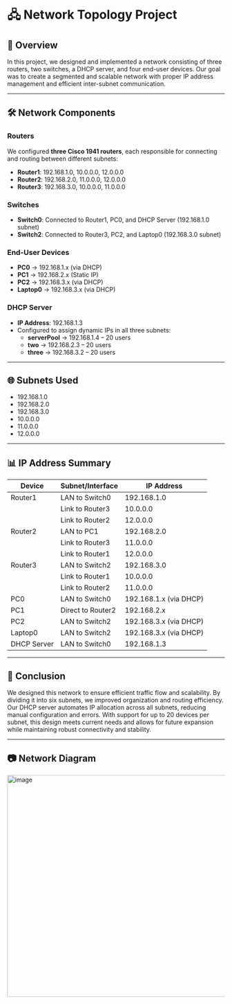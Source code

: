 # 🖧 Network Topology Project

## 📌 Overview
In this project, we designed and implemented a network consisting of three routers, two switches, a DHCP server, and four end-user devices. Our goal was to create a segmented and scalable network with proper IP address management and efficient inter-subnet communication.

---

## 🛠 Network Components
### Routers
We configured **three Cisco 1941 routers**, each responsible for connecting and routing between different subnets:
- **Router1**: 192.168.1.0, 10.0.0.0, 12.0.0.0
- **Router2**: 192.168.2.0, 11.0.0.0, 12.0.0.0
- **Router3**: 192.168.3.0, 10.0.0.0, 11.0.0.0

### Switches
- **Switch0**: Connected to Router1, PC0, and DHCP Server (192.168.1.0 subnet)
- **Switch2**: Connected to Router3, PC2, and Laptop0 (192.168.3.0 subnet)

### End-User Devices
- **PC0** → 192.168.1.x (via DHCP)
- **PC1** → 192.168.2.x (Static IP)
- **PC2** → 192.168.3.x (via DHCP)
- **Laptop0** → 192.168.3.x (via DHCP)

### DHCP Server
- **IP Address**: 192.168.1.3  
- Configured to assign dynamic IPs in all three subnets:  
  - **serverPool** → 192.168.1.4 – 20 users  
  - **two** → 192.168.2.3 – 20 users  
  - **three** → 192.168.3.2 – 20 users  

---

## 🌐 Subnets Used
- 192.168.1.0
- 192.168.2.0
- 192.168.3.0
- 10.0.0.0
- 11.0.0.0
- 12.0.0.0

---

## 📊 IP Address Summary

| Device        | Subnet/Interface      | IP Address                |
|---------------|-----------------------|---------------------------|
| Router1       | LAN to Switch0        | 192.168.1.0               |
|               | Link to Router3       | 10.0.0.0                  |
|               | Link to Router2       | 12.0.0.0                  |
| Router2       | LAN to PC1             | 192.168.2.0               |
|               | Link to Router3       | 11.0.0.0                  |
|               | Link to Router1       | 12.0.0.0                  |
| Router3       | LAN to Switch2         | 192.168.3.0               |
|               | Link to Router1        | 10.0.0.0                  |
|               | Link to Router2        | 11.0.0.0                  |
| PC0           | LAN to Switch0         | 192.168.1.x (via DHCP)    |
| PC1           | Direct to Router2      | 192.168.2.x               |
| PC2           | LAN to Switch2         | 192.168.3.x (via DHCP)    |
| Laptop0       | LAN to Switch2         | 192.168.3.x (via DHCP)    |
| DHCP Server   | LAN to Switch0         | 192.168.1.3               |

---

## 📝 Conclusion
We designed this network to ensure efficient traffic flow and scalability. By dividing it into six subnets, we improved organization and routing efficiency. Our DHCP server automates IP allocation across all subnets, reducing manual configuration and errors. With support for up to 20 devices per subnet, this design meets current needs and allows for future expansion while maintaining robust connectivity and stability.

---

## 📷 Network Diagram
<img width="793" height="512" alt="image" src="https://github.com/user-attachments/assets/f4b9176c-6802-416d-8621-5c928ef9c74a" />






